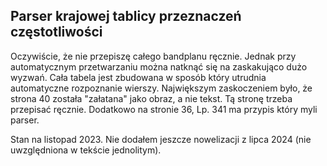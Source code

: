 Parser krajowej tablicy przeznaczeń częstotliwości
---

Oczywiście, że nie przepiszę całego bandplanu ręcznie. Jednak przy automatycznym przetwarzaniu można natknąć się na zaskakująco dużo wyzwań. Cała tabela jest zbudowana w sposób który utrudnia automatyczne rozpoznanie wierszy. Największym zaskoczeniem było, że strona 40 została "załatana" jako obraz, a nie tekst. Tą stronę trzeba przepisać ręcznie. Dodatkowo na stronie 36, Lp. 341 ma przypis który myli parser.

Stan na listopad 2023. Nie dodałem jeszcze nowelizacji z lipca 2024 (nie uwzględniona w tekście jednolitym).